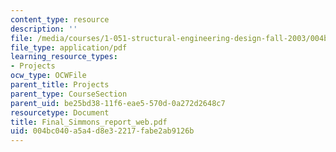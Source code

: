 ```yaml
---
content_type: resource
description: ''
file: /media/courses/1-051-structural-engineering-design-fall-2003/004bc040a5a4d8e32217fabe2ab9126b_Final_Simmons_report_web.pdf
file_type: application/pdf
learning_resource_types:
- Projects
ocw_type: OCWFile
parent_title: Projects
parent_type: CourseSection
parent_uid: be25bd38-11f6-eae5-570d-0a272d2648c7
resourcetype: Document
title: Final_Simmons_report_web.pdf
uid: 004bc040-a5a4-d8e3-2217-fabe2ab9126b
---
```

